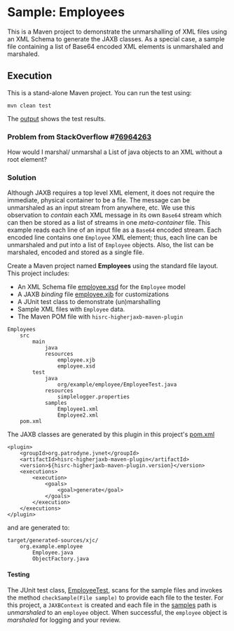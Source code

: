 # Sample: Employees

This is a Maven project to demonstrate the unmarshalling of XML files using an XML Schema to generate the JAXB classes. As a special case, a sample file containing a list of Base64 encoded XML elements is unmarshaled and marshaled.

## Execution

This is a stand-alone Maven project. You can run the test using:

~~~
mvn clean test
~~~

The [output][6] shows the test results.

### Problem from StackOverflow #[76964263](https://stackoverflow.com/questions/76964263/)

How would I marshal/ unmarshal a List of java objects to an XML without a root element?

### Solution

Although JAXB requires a top level XML element, it does not require the immediate, physical container to be a file. The message can be unmarshaled as an input stream from anywhere, etc. We use this observation to *contain* each XML message in its own `Base64` stream which can then be stored as a list of streams in one *meta-container* file. This example reads each line of an input file as a `Base64` encoded stream. Each encoded line contains one `Employee` XML element; thus, each line can be unmarshaled and put into a list of `Employee` objects. Also, the list can be marshaled, encoded and stored as a single file.

Create a Maven project named **Employees** using the standard file layout. This project includes:

+ An XML Schema file [employee.xsd][2] for the `Employee` model
+ A JAXB *binding* file [employee.xjb][3] for customizations
+ A JUnit test class to demonstrate (un)marshalling
+ Sample XML files with `Employee` data.
+ The Maven POM file with `hisrc-higherjaxb-maven-plugin`

~~~
Employees
    src
        main
            java
            resources
                employee.xjb
                employee.xsd
        test
            java
                org/example/employee/EmployeeTest.java
            resources
                simplelogger.properties
            samples
                Employee1.xml
                Employee2.xml
    pom.xml
~~~

The JAXB classes are generated by this plugin in this project's [pom.xml][1]

~~~
<plugin>
    <groupId>org.patrodyne.jvnet</groupId>
    <artifactId>hisrc-higherjaxb-maven-plugin</artifactId>
    <version>${hisrc-higherjaxb-maven-plugin.version}</version>
    <executions>
        <execution>
            <goals>
                <goal>generate</goal>
            </goals>
        </execution>
    </executions>
</plugin>
~~~

and are generated to:

~~~
target/generated-sources/xjc/
    org.example.employee
        Employee.java
        ObjectFactory.java
~~~

#### Testing

The JUnit test class, [EmployeeTest][4], scans for the sample files and invokes the method `checkSample(File sample)` to provide each file to the tester. For this project, a `JAXBContext` is created and each file in the [samples][5] path is *unmarshaled* to an `employee` object. When successful, the `employee` object is *marshaled* for logging and your review.

<!-- References -->

[1]: https://github.com/patrodyne/hisrc-higherjaxb/blob/master/assembly/samples/employees/project-pom.xml
[2]: https://github.com/patrodyne/hisrc-higherjaxb/blob/master/assembly/samples/employees/src/main/resources/employee.xsd
[3]: https://github.com/patrodyne/hisrc-higherjaxb/blob/master/assembly/samples/employees/src/main/resources/employee.xjb
[4]: https://github.com/patrodyne/hisrc-higherjaxb/blob/master/assembly/samples/employees/src/test/java/org/example/employee/EmployeeTest.java
[5]: https://github.com/patrodyne/hisrc-higherjaxb/tree/master/assembly/samples/employees/src/test/samples
[6]: https://github.com/patrodyne/hisrc-higherjaxb/blob/master/assembly/samples/employees/OUTPUT.txt


